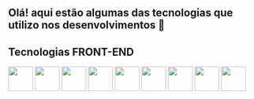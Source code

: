 ## Olá! aqui estão algumas das tecnologias que utilizo nos desenvolvimentos  👋

## Tecnologias FRONT-END
<img src="https://cdn.jsdelivr.net/gh/devicons/devicon@latest/icons/html5/html5-original-wordmark.svg" width='50px' height='50px' />
<img src="https://cdn.jsdelivr.net/gh/devicons/devicon@latest/icons/css3/css3-original-wordmark.svg" width='50px' height='50px' />
<img src="https://cdn.jsdelivr.net/gh/devicons/devicon@latest/icons/javascript/javascript-original.svg" width='50px' height='50px' />
<img src="https://cdn.jsdelivr.net/gh/devicons/devicon@latest/icons/typescript/typescript-original.svg" width='50px' height='50px' />
<img src="https://cdn.jsdelivr.net/gh/devicons/devicon@latest/icons/redux/redux-original.svg" width='50px' height='50px' />
<img src="https://cdn.jsdelivr.net/gh/devicons/devicon@latest/icons/react/react-original-wordmark.svg" width='50px' height='50px' />
<img src="https://cdn.jsdelivr.net/gh/devicons/devicon@latest/icons/nextjs/nextjs-original-wordmark.svg" width='50px' height='50px' />
<img src="https://cdn.jsdelivr.net/gh/devicons/devicon@latest/icons/tailwindcss/tailwindcss-plain-wordmark.svg" width='50px' height='50px' />
<img src="https://cdn.jsdelivr.net/gh/devicons/devicon@latest/icons/bootstrap/bootstrap-original-wordmark.svg" width='50px' height='50px' />
          

